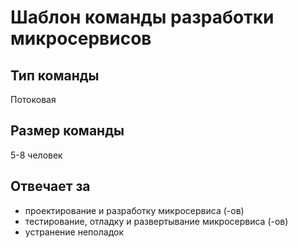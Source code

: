 # Шаблон команды разработки микросервисов
## Тип команды
Потоковая
## Размер команды
5-8 человек
## Отвечает за
* проектирование и разработку микросервиса (-ов)
* тестирование, отладку и развертывание микросервиса (-ов)
* устранение неполадок

